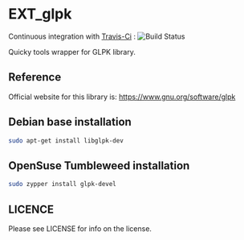 # EXT_glpk

Continuous integration with [Travis-Ci](https://travis-ci.com/quicky2000/EXT_glpk) : ![Build Status](https://travis-ci.com/quicky2000/EXT_glpk.svg?branch=master)

Quicky tools wrapper for GLPK library.

## Reference

Official website for this library is: https://www.gnu.org/software/glpk

## Debian base installation

```bash
sudo apt-get install libglpk-dev
```

## OpenSuse Tumbleweed installation

```bash
sudo zypper install glpk-devel
```

## LICENCE

Please see LICENSE for info on the license.


